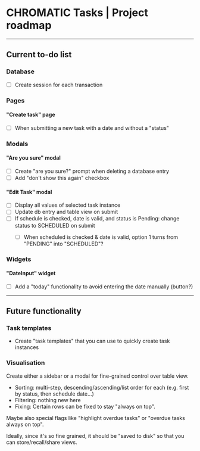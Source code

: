 # CHROMATIC Tasks | Project roadmap

--- 
## Current to-do list

### Database

- [ ] Create session for each transaction

### Pages

#### "Create task" page

- [ ] When submitting a new task with a date and without a "status"


### Modals

#### "Are you sure" modal

- [ ] Create "are you sure?" prompt when deleting a database entry
- [ ] Add "don't show this again" checkbox

#### "Edit Task" modal
- [ ] Display all values of selected task instance
- [ ] Update db entry and table view on submit
- [ ] If schedule is checked, date is valid, and status is Pending: change status to SCHEDULED on submit
  - [ ] When scheduled is checked & date is valid, option 1 turns from "PENDING" into "SCHEDULED"?


### Widgets

#### "DateInput" widget

- [ ] Add a "today" functionality to avoid entering the date manually (button?)

---

## Future functionality

### Task templates

- Create "task templates" that you can use to quickly create task instances

### Visualisation

Create either a sidebar or a modal for fine-grained control over table view.
- Sorting: multi-step, descending/ascending/list order for each (e.g. first by status, then schedule date...)
- Filtering: nothing new here
- Fixing: Certain rows can be fixed to stay "always on top".

Maybe also special flags like "highlight overdue tasks" or "overdue tasks always on top".

Ideally, since it's so fine grained, it should be "saved to disk" so that you can store/recall/share views.
